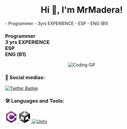 <h1 align="center">Hi 👋, I'm MrMadera!</h1>
 - Programmer
 - 3yrs EXPERIENCE
 - ESP
 - ENG (B1)
<h3 align="left">Programmer<br>3 yrs <strong>EXPERIENCE</strong><br>ESP<br>ENG (B1)</h3>
<p align="center">
  <img src="https://media.giphy.com/media/l0HlVQ4GHe9G8DzRS/giphy.gif" width="300" height="150" alt="Coding GIF">
</p>
<h3 align="left">🔗 Social medias:</h3>
<p align="left">
  <a href="https://twitter.com/MrMadera625" target="_blank">
    <img src="https://img.shields.io/badge/Twitter-1DA1F2?style=for-the-badge&logo=twitter&logoColor=white" alt="Twitter Badge"/>
  </a>
</p>
<h3 align="left">🛠️ Languages and Tools:</h3>
<p align="left"> 
  <a href="https://docs.microsoft.com/en-us/dotnet/csharp/" target="_blank" rel="noreferrer"> 
    <img src="https://raw.githubusercontent.com/devicons/devicon/master/icons/csharp/csharp-original.svg" alt="C#" width="40" height="40"/> 
  </a>
  <a href="https://unity.com/" target="_blank" rel="noreferrer"> 
    <img src="https://raw.githubusercontent.com/devicons/devicon/master/icons/unity/unity-original.svg" alt="Unity" width="40" height="40"/>
  </a>
  <a href="https://haxe.org" target="_blank" rel="noreferrer"> 
    <img src="https://raw.githubusercontent.com/MrMadera/mrmadera6583572/main/icons/haxe.svg" alt="Unity" width="40" height="40"/>
  </a>
</p>
